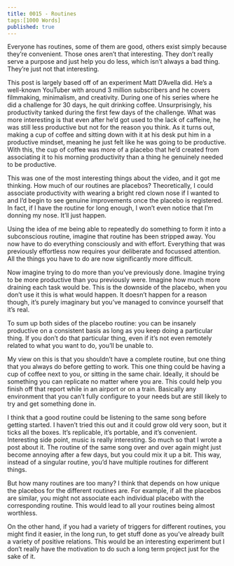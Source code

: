 ```yaml
---
title: 0015 - Routines
tags:[1000 Words]
published: true
---
```


Everyone has routines, some of them are good, others exist simply because they’re convenient. Those ones aren’t that interesting. They don’t really serve a purpose and just help you do less, which isn’t always a bad thing. They’re just not that interesting.

This post is largely based off of an experiment Matt D’Avella did. He’s a well-known YouTuber with around 3 million subscribers and he covers filmmaking, minimalism, and creativity. During one of his series where he did a challenge for 30 days, he quit drinking coffee. Unsurprisingly, his productivity tanked during the first few days of the challenge. What was more interesting is that even after he’d got used to the lack of caffeine, he was still less productive but not for the reason you think. As it turns out, making a cup of coffee and sitting down with it at his desk put him in a productive mindset, meaning he just felt like he was going to be productive. With this, the cup of coffee was more of a placebo that he’d created from associating it to his morning productivity than a thing he genuinely needed to be productive.

This was one of the most interesting things about the video, and it got me thinking. How much of our routines are placebos? Theoretically, I could associate productivity with wearing a bright red clown nose if I wanted to and I’d begin to see genuine improvements once the placebo is registered. In fact, if I have the routine for long enough, I won’t even notice that I’m donning my nose. It’ll just happen.

Using the idea of me being able to repeatedly do something to form it into a subconscious routine, imagine that routine has been stripped away. You now have to do everything consciously and with effort. Everything that was previously effortless now requires your deliberate and focussed attention. All the things you have to do are now significantly more difficult.

Now imagine trying to do more than you’ve previously done. Imagine trying to be more productive than you previously were. Imagine how much more draining each task would be. This is the downside of the placebo, when you don’t use it this is what would happen. It doesn’t happen for a reason though, it’s purely imaginary but you’ve managed to convince yourself that it’s real.

To sum up both sides of the placebo routine: you can be insanely productive on a consistent basis as long as you keep doing a particular thing. If you don’t do that particular thing, even if it’s not even remotely related to what you want to do, you’ll be unable to.

My view on this is that you shouldn’t have a complete routine, but one thing that you always do before getting to work. This one thing could be having a cup of coffee next to you, or sitting in the same chair. Ideally, it should be something you can replicate no matter where you are. This could help you finish off that report while in an airport or on a train. Basically any environment that you can’t fully configure to your needs but are still likely to try and get something done in.

I think that a good routine could be listening to the same song before getting started. I haven’t tried this out and it could grow old very soon, but it ticks all the boxes. It’s replicable, it’s portable, and it’s convenient. Interesting side point, music is really interesting. So much so that I wrote a post about it. The routine of the same song over and over again might just become annoying after a few days, but you could mix it up a bit. This way, instead of a singular routine, you’d have multiple routines for different things.

But how many routines are too many? I think that depends on how unique the placebos for the different routines are. For example, if all the placebos are similar, you might not associate each individual placebo with the corresponding routine. This would lead to all your routines being almost worthless.

On the other hand, if you had a variety of triggers for different routines, you might find it easier, in the long run, to get stuff done as you’ve already built a variety of positive relations. This would be an interesting experiment but I don’t really have the motivation to do such a long term project just for the sake of it.